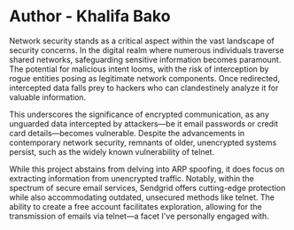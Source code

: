 # Author - Khalifa Bako

Network security stands as a critical aspect within the vast landscape of security concerns. In the digital realm where numerous individuals traverse shared networks, safeguarding sensitive information becomes paramount. The potential for malicious intent looms, with the risk of interception by rogue entities posing as legitimate network components. Once redirected, intercepted data falls prey to hackers who can clandestinely analyze it for valuable information.

This underscores the significance of encrypted communication, as any unguarded data intercepted by attackers—be it email passwords or credit card details—becomes vulnerable. Despite the advancements in contemporary network security, remnants of older, unencrypted systems persist, such as the widely known vulnerability of telnet.

While this project abstains from delving into ARP spoofing, it does focus on extracting information from unencrypted traffic. Notably, within the spectrum of secure email services, Sendgrid offers cutting-edge protection while also accommodating outdated, unsecured methods like telnet. The ability to create a free account facilitates exploration, allowing for the transmission of emails via telnet—a facet I've personally engaged with.
